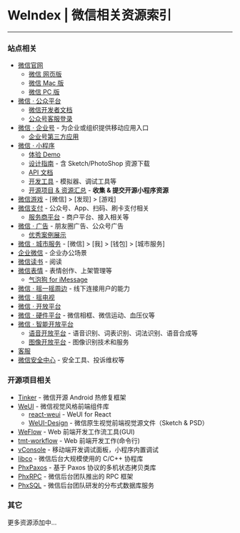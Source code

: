 # WeIndex | 微信相关资源索引
----

### 站点相关

- [微信官网](http://weixin.qq.com/)
	- [微信 网页版](https://wx.qq.com/)
	- [微信 Mac 版](https://mac.weixin.qq.com/)
	- [微信 PC 版](http://windows.weixin.qq.com/)
- [微信 · 公众平台](https://mp.weixin.qq.com/)
	- [微信开发者文档](https://mp.weixin.qq.com/wiki/home/)
	- [公众号客服登录](https://mpkf.weixin.qq.com/)
- [微信 · 企业号](https://qy.weixin.qq.com/) - 为企业或组织提供移动应用入口
	- [企业号第三方应用](https://qy.weixin.qq.com/app/)
- [微信 · 小程序](https://github.com/weixin/WeIndex/blob/master/XiaoChengXu.md)
	- [体验 Demo](https://mp.weixin.qq.com/debug/wxadoc/dev/demo.html)
	- [设计指南](https://mp.weixin.qq.com/debug/wxadoc/design/index.html) - 含 Sketch/PhotoShop 资源下载
	- [API 文档](https://mp.weixin.qq.com/debug/wxadoc/dev/api/)
	- [开发工具](https://mp.weixin.qq.com/debug/wxadoc/dev/devtools/devtools.html) - 模拟器、调试工具等
	- [开源项目 & 资源汇总](https://github.com/weixin/WeIndex/blob/master/XiaoChengXu.md) - **收集 & 提交开源小程序资源**
- [微信游戏](https://) - [微信] > [发现] > [游戏]
- [微信支付](https://pay.weixin.qq.com/) - 公众号、App、扫码、刷卡支付相关
	- [服务商平台](https://pay.weixin.qq.com/) - 商户平台、接入相关等
- [微信 · 广告](https://zb.weixin.qq.com/) - 朋友圈广告、公众号广告
	- [优秀案例展示](http://ad.weixin.qq.com/case)
- [微信 · 城市服务](https://city.weixin.qq.com/) - [微信] > [我] > [钱包] > [城市服务]
- [企业微信](http://work.weixin.qq.com/) - 企业办公场景
- [微信读书](http://weread.qq.com/) - 阅读
- [微信表情](https://sticker.weixin.qq.com/) - 表情创作、上架管理等
	- [气泡狗 for iMessage](https://itunes.apple.com/cn/app/qi-pao-gou-nao-qing-xu-pian/id1151395835?mt=8)
- [微信 · 摇一摇周边](https://zb.weixin.qq.com/) - 线下连接用户的能力
- [微信 · 摇电视](http://yao.weixin.qq.com/)
- [微信 · 开放平台](https://open.weixin.qq.com/)
- [微信 · 硬件平台](http://iot.weixin.qq.com/) - 微信相框、微信运动、血压仪等
- [微信 · 智能开放平台](http://pr.weixin.qq.com)
	- [语音开放平台](http://pr.weixin.qq.com/voice/intro) - 语音识别、词表识别、词法识别、语音合成等
	- [图像开放平台](http://pr.weixin.qq.com/img/intro) - 图像识别技术和服务
- [客服](http://kf.qq.com/)
- [微信安全中心](https://weixin110.qq.com/) - 安全工具、投诉维权等

### 开源项目相关
- [Tinker](https://github.com/Tencent/tinker) - 微信开源 Android 热修复框架
- [WeUI](https://github.com/weui/weui) - 微信视觉风格前端组件库
	- [react-weui](https://github.com/weui/react-weui) - WeUI for React
	- [WeUI-Design](https://github.com/weui/WeUI-Design) - 微信原生视觉前端视觉源文件（Sketch & PSD）
- [WeFlow](https://github.com/weixin/WeFlow) - Web 前端开发工作流工具(GUI)
- [tmt-workflow](https://github.com/weixin/tmt-workflow) - Web 前端开发工作(命令行)
- [vConsole](https://github.com/WechatFE/vConsole) - 移动端开发调试面板，小程序内置调试
- [libco](https://github.com/Tencent/libco) - 微信后台大规模使用的 C/C++ 协程库
- [PhxPaxos](https://github.com/tencent-wechat/phxpaxos) - 基于 Paxos 协议的多机状态拷贝类库
- [PhxRPC](https://github.com/tencent-wechat/phxrpc) - 微信后台团队推出的 RPC 框架
- [PhxSQL](https://github.com/tencent-wechat/phxsql) - 微信后台团队研发的分布式数据库服务

### 其它

更多资源添加中...
